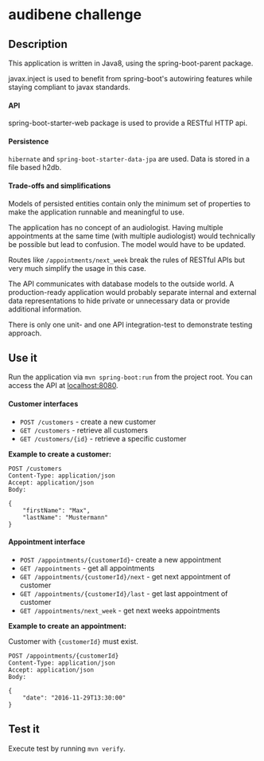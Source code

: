 # audibene challenge

## Description
This application is written in Java8, using the spring-boot-parent package.

javax.inject is used to benefit from spring-boot's autowiring features while staying compliant to javax standards.

#### API
spring-boot-starter-web package is used to provide a RESTful HTTP api.

#### Persistence
`hibernate` and `spring-boot-starter-data-jpa` are used. Data is stored in a file based h2db.

#### Trade-offs and simplifications
Models of persisted entities contain only the minimum set of properties to make the application runnable and meaningful to use.

The application has no concept of an audiologist. Having multiple appointments at the same time (with multiple audiologist)
would technically be possible but lead to confusion. The model would have to be updated.

Routes like `/appointments/next_week` break the rules of RESTful APIs but very much simplify the usage in this case.

The API communicates with database models to the outside world. A production-ready application would probably separate
internal and external data representations to hide private or unnecessary data or provide additional information.

There is only one unit- and one API integration-test to demonstrate testing approach.

## Use it
Run the application via `mvn spring-boot:run` from the project root.
You can access the API at [localhost:8080](http://localhost:8080).

#### Customer interfaces
* `POST /customers` - create a new customer
* `GET /customers` - retrieve all customers
* `GET /customers/{id}` - retrieve a specific customer

**Example to create a customer:**

    POST /customers
    Content-Type: application/json
    Accept: application/json
    Body:

    {
        "firstName": "Max",
        "lastName": "Mustermann"
    }

#### Appointment interface
* `POST /appointments/{customerId}`- create a new appointment
* `GET /appointments` - get all appointments
* `GET /appointments/{customerId}/next` - get next appointment of customer
* `GET /appointments/{customerId}/last` - get last appointment of customer
* `GET /appointments/next_week` - get next weeks appointments

**Example to create an appointment:**

Customer with `{customerId}` must exist.

    POST /appointments/{customerId}
    Content-Type: application/json
    Accept: application/json
    Body:

    {
        "date": "2016-11-29T13:30:00"
    }

## Test it
Execute test by running `mvn verify`.